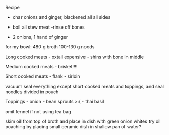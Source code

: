 Recipe
- char onions and ginger, blackened all all sides
- boil all stew meat
-rinse off bones

- 2 onions, 1 hand of ginger



for my bowl:
    480 g broth
    100-130 g noods

Long cooked meats
    - oxtail expensive
    - shins with bone in middle

Medium cooked meats
    - brisket!!!!

Short cooked meats
    - flank
    - sirloin

vacuum seal everything except short cooked meats and toppings, and seal
noodles divided in pouch

Toppings
    - onion
    - bean sprouts >:(
    - thai basil

omit fennel if not using tea bag
    
skim oil from top of broth and place in dish with green onion whites
try oil poaching by placing small ceramic dish in shallow pan of water?